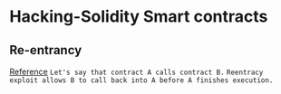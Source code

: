 # Hacking-Solidity Smart contracts

## Re-entrancy

[Reference](https://solidity-by-example.org/hacks/re-entrancy/)
`Let's say that contract A calls contract B.`
`Reentracy exploit allows B to call back into A before A finishes execution.`

